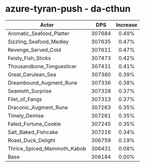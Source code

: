 # azure-tyran-push - da-cthun
| Actor | DPS | Increase |
|---|:---:|:---:|
|Aromatic_Seafood_Platter|307684|0.49%|
|Sizzling_Seafood_Medley|307635|0.47%|
|Revenge_Served_Cold|307611|0.47%|
|Feisty_Fish_Sticks|307473|0.42%|
|Thousandbone_Tongueslicer|307431|0.41%|
|Great_Cerulean_Sea|307380|0.39%|
|Dreambound_Augment_Rune|307336|0.38%|
|Seamoth_Surprise|307328|0.37%|
|Filet_of_Fangs|307313|0.37%|
|Draconic_Augment_Rune|307263|0.35%|
|Timely_Demise|307261|0.35%|
|Fated_Fortune_Cookie|307245|0.35%|
|Salt_Baked_Fishcake|307216|0.34%|
|Roast_Duck_Delight|306759|0.19%|
|Thrice_Spiced_Mammoth_Kabob|306431|0.08%|
|Base|306184|0.00%|
